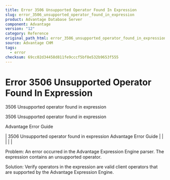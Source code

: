```yaml
---
title: Error 3506 Unsupported Operator Found In Expression
slug: error_3506_unsupported_operator_found_in_expression
product: Advantage Database Server
component: Advantage
version: "12"
category: Reference
original_path_html: error_3506_unsupported_operator_found_in_expression.htm
source: Advantage CHM
tags:
  - error
checksum: 69cc02d34458d811fe9cccf5bf8e532b9653f555
---
```


# Error 3506 Unsupported Operator Found In Expression

3506 Unsupported operator found in expression

3506 Unsupported operator found in expression

Advantage Error Guide

| 3506 Unsupported operator found in expression  Advantage Error Guide |  |  |  |  |

Problem: An error occurred in the Advantage Expression Engine parser. The expression contains an unsupported operator.

Solution: Verify operators in the expression are valid client operators that are supported by the Advantage Expression Engine.
